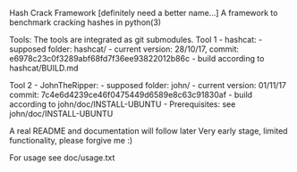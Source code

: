 Hash Crack Framework [definitely need a better name...]
A framework to benchmark cracking hashes in python(3)

Tools:
  The tools are integrated as git submodules.
  Tool 1 - hashcat:
    - supposed folder: hashcat/
    - current version: 28/10/17, commit: e6978c23c0f3289abf68fd7f36ee93822012b86c
    - build according to hashcat/BUILD.md

  Tool 2 - JohnTheRipper:
    - supposed folder: john/
    - current version: 01/11/17 commit: 7c4e6d4239ce46f0475449d6589e8c63c91830af
    - build according to john/doc/INSTALL-UBUNTU
    - Prerequisites: see john/doc/INSTALL-UBUNTU

A real README and documentation will follow later
Very early stage, limited functionality, please forgive me :)

For usage see doc/usage.txt
